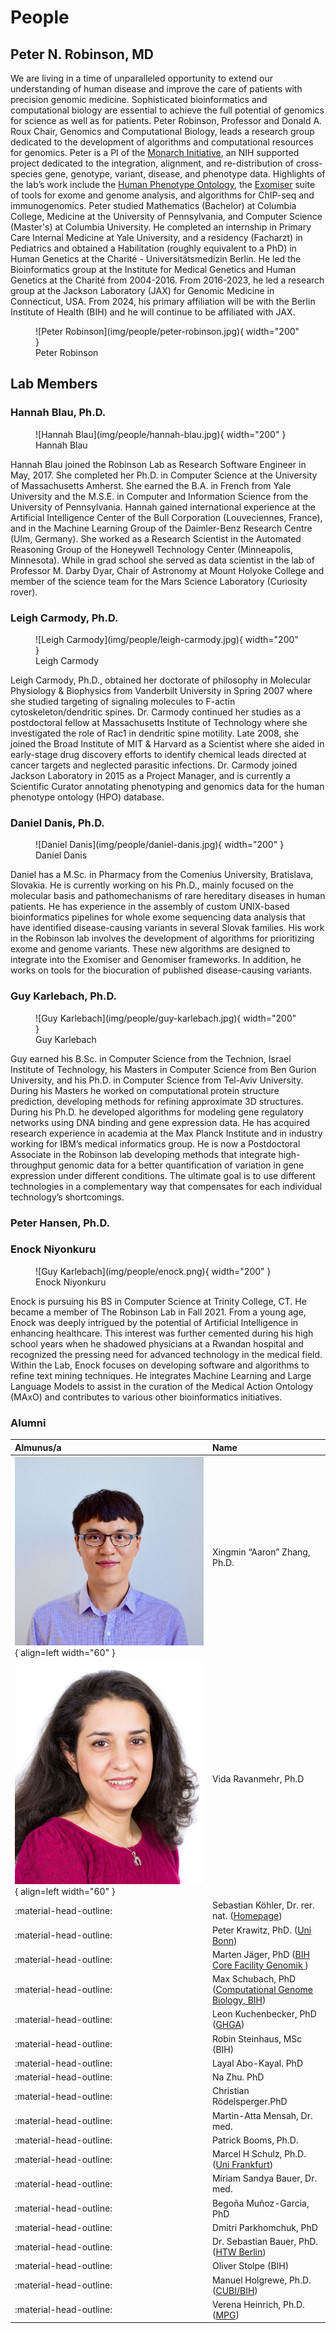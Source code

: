 # People



## Peter N. Robinson, MD

We are living in a time of unparalleled opportunity to extend our understanding of human disease and improve the 
care of patients with precision genomic medicine. Sophisticated bioinformatics and computational biology are 
essential to achieve the full potential of genomics for science as well as for patients. Peter Robinson, 
Professor and Donald A. Roux Chair, Genomics and Computational Biology, leads a research group dedicated to the 
development of algorithms and computational resources for genomics. Peter is a PI of the
[Monarch Initiative](https://monarchinitiative.org), an NIH supported project dedicated to the integration, 
alignment, and re-distribution of cross-species gene, genotype, variant, disease, and phenotype data. Highlights 
of the lab’s work include the [Human Phenotype Ontology](http://www.human-phenotype-ontology.org), 
the [Exomiser](https://monarchinitiative.org/page/exomes) suite  of tools for exome and genome analysis, 
and algorithms for ChIP-seq and immunogenomics. Peter studied Mathematics (Bachelor) at Columbia College, 
Medicine at the University of Pennsylvania, and Computer Science (Master's) at Columbia University. 
He completed an internship in Primary Care Internal Medicine at Yale University, and a residency (Facharzt) in 
Pediatrics  and obtained a Habilitation (roughly equivalent
to a PhD) in Human Genetics at the Charité - Universitätsmedizin Berlin. He led the 
Bioinformatics group at the Institute for Medical Genetics and Human Genetics at the Charité from 2004-2016. 
From 2016-2023, he led a research group at  the Jackson Laboratory (JAX) for Genomic Medicine in Connecticut, USA. 
From 2024, his primary affiliation will be with the Berlin Institute of Health (BIH) and he will continue to
be affiliated with JAX.

<figure markdown>
![Peter Robinson](img/people/peter-robinson.jpg){ width="200" }
<figcaption>Peter Robinson
</figcaption>
</figure>

## Lab Members


### Hannah Blau, Ph.D.

<figure markdown>
![Hannah Blau](img/people/hannah-blau.jpg){ width="200" }
<figcaption>Hannah Blau
</figcaption>
</figure>

Hannah Blau joined the Robinson Lab as Research
Software Engineer in May, 2017. She completed her Ph.D. in Computer
Science at the University of Massachusetts Amherst. She earned the
B.A. in French from Yale University and the M.S.E. in Computer and
Information Science from the University of Pennsylvania. Hannah gained
international experience at the Artificial Intelligence Center of
the Bull Corporation (Louveciennes, France), and in the Machine
Learning Group of the Daimler-Benz Research Centre (Ulm, Germany). She
worked as a Research Scientist in the Automated Reasoning Group of
the Honeywell Technology Center (Minneapolis, Minnesota). While in
grad school she served as data scientist in the lab of Professor
M. Darby Dyar, Chair of Astronomy at Mount Holyoke College and
member of the science team for the Mars Science Laboratory
(Curiosity rover).
            


### Leigh Carmody, Ph.D.

<figure markdown>
![Leigh Carmody](img/people/leigh-carmody.jpg){ width="200" }
<figcaption>Leigh Carmody
</figcaption>
</figure>

Leigh Carmody, Ph.D., obtained her doctorate of philosophy in Molecular Physiology &#38; Biophysics from Vanderbilt University in Spring 2007 where she studied targeting of signaling molecules to F-actin cytoskeleton/dendritic spines. Dr. Carmody continued her studies as a postdoctoral fellow at Massachusetts Institute of Technology where she investigated the role of Rac1 in dendritic spine motility. Late 2008, she joined the Broad Institute of MIT &#38; Harvard as a Scientist where she aided in early-stage drug discovery efforts to identify chemical leads directed at cancer targets and neglected parasitic infections.  Dr. Carmody joined Jackson Laboratory in 2015 as a Project Manager, and is currently a Scientific Curator annotating phenotyping and genomics data for the human phenotype ontology (HPO) database.



### Daniel Danis, Ph.D.

<figure markdown>
![Daniel Danis](img/people/daniel-danis.jpg){ width="200" }
<figcaption>Daniel Danis
</figcaption>
</figure>

Daniel has a M.Sc. in Pharmacy from the Comenius University, Bratislava, Slovakia. He is currently working on his Ph.D., mainly focused on the molecular basis and pathomechanisms of rare hereditary diseases in human patients. He has experience in the assembly of custom UNIX-based bioinformatics pipelines for whole exome sequencing data analysis that have identified disease-causing variants in several Slovak families.
His work in the Robinson lab involves the development of algorithms for prioritizing exome and genome variants. These new algorithms are designed to integrate into the Exomiser and Genomiser frameworks. In addition, he works on tools for the biocuration of published disease-causing variants.


### Guy Karlebach, Ph.D.


<figure markdown>
![Guy Karlebach](img/people/guy-karlebach.jpg){ width="200" }
<figcaption>Guy Karlebach
</figcaption>
</figure>

Guy earned his B.Sc. in Computer Science from the Technion, Israel Institute of Technology, his Masters in Computer Science from Ben Gurion University, and his Ph.D. in Computer Science from Tel-Aviv University. During his Masters he worked on computational protein structure prediction, developing methods for refining approximate 3D structures. During his Ph.D. he developed algorithms for modeling gene regulatory networks using DNA binding and gene expression data.  He has acquired research experience in academia at the Max Planck Institute and in industry working for IBM’s medical informatics group.  He is now a Postdoctoral Associate in the Robinson lab developing methods that integrate high-throughput genomic data for a better quantification of variation in gene expression under different conditions.  The ultimate goal is to use different technologies in a complementary way that compensates for each individual technology’s shortcomings.</p>



### Peter Hansen, Ph.D.


### Enock Niyonkuru

<figure markdown>
![Guy Karlebach](img/people/enock.png){ width="200" }
<figcaption>Enock Niyonkuru
</figcaption>
</figure>

Enock is pursuing his BS in Computer Science at Trinity College, CT. 
He became a member of The Robinson Lab in Fall 2021. From a young age, Enock was deeply intrigued by the 
potential of Artificial Intelligence in enhancing healthcare. This interest was further cemented 
during his high school years when he shadowed physicians at a Rwandan hospital and recognized the 
pressing need for advanced technology in the medical field. Within the Lab, Enock focuses on developing 
software and algorithms to refine text mining techniques. He integrates Machine Learning and 
Large Language Models to assist in the curation of the Medical Action Ontology (MAxO) and contributes to 
various other bioinformatics initiatives. 



### Alumni
| Almunus/a                                            | Name                                                                                                                                          |
|:-----------------------------------------------------|:----------------------------------------------------------------------------------------------------------------------------------------------|
| ![](img/people/aaron-zhang.jpg){ align=left width="60" }    | Xingmin “Aaron” Zhang, Ph.D.                                                                                                                  |
| ![](img/people/vida-ravanmehr.jpg){ align=left width="60" } | Vida Ravanmehr, Ph.D                                                                                                                          |
| :material-head-outline:                              | Sebastian Köhler, Dr. rer. nat. (<a href="http://drseb.github.io" target="_blank">Homepage</a>)                                               |
| :material-head-outline:                              | Peter Krawitz, PhD. (<a href="https://www.igsb.uni-bonn.de/en">Uni Bonn</a>)                                                                  |
| :material-head-outline:                              | Marten Jäger, PhD (<a href="https://genomics.charite.de/metas/person/person/address_detail/dr_marten_jaeger/">BIH Core Facility Genomik </a>) |
| :material-head-outline:                              | Max Schubach, PhD (<a href="https://kircherlab.github.io/people/max.html">Computational Genome Biology, BIH</a>)                              |
| :material-head-outline:                              | Leon Kuchenbecker, PhD (<a href="https://www.ghga.de/about-us/team-members/kuchenbecker-leon">GHGA</a>)                                       |
| :material-head-outline:                              | Robin Steinhaus, MSc (BIH)                                                                                                                    |
| :material-head-outline:                              | Layal Abo-Kayal. PhD                                                                                                                          |
| :material-head-outline:                              | Na Zhu. PhD                                                                                                                                   |
| :material-head-outline:                              | Christian Rödelsperger.PhD                                                                                                                    |
| :material-head-outline:                              | Martin-Atta Mensah, Dr. med.                                                                                                                  |
| :material-head-outline:                              | Patrick Booms, Ph.D.                                                                                                                          |
| :material-head-outline:                              | Marcel H Schulz, Ph.D. (<a href="https://schulzlab.github.io/MS.html">Uni Frankfurt</a>)                                                      |
| :material-head-outline:                              | Miriam Sandya Bauer, Dr. med.                                                                                                                 |
| :material-head-outline:                              | Begoña Muñoz-Garcia, PhD                                                                                                                      |
| :material-head-outline:                              | Dmitri Parkhomchuk, PhD                                                                                                                       |
| :material-head-outline:                              | Dr. Sebastian Bauer, PhD. (<a href="https://www.htw-berlin.de/hochschule/personen/person/?eid=8385">HTW Berlin</a>)                           |
| :material-head-outline:                              | Oliver Stolpe (BIH)                                                                                                                           |
| :material-head-outline:                              | Manuel Holgrewe, Ph.D. (<a href="https://www.cubi.bihealth.org/team/manuel-holtgrewe/">CUBI/BIH</a>)                                          |
| :material-head-outline:                              | Verena Heinrich, Ph.D. (<a href="https://pure.mpg.de/cone/persons/resource/persons179829">MPG</a>)                                            |

            

